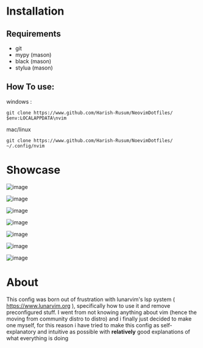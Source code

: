 # Installation

## Requirements
-  git
- mypy (mason)
- black (mason)
- stylua (mason)

## How To use:
windows : 
```
git clone https://www.github.com/Harish-Rusum/NeovimDotfiles/ $env:LOCALAPPDATA\nvim 
```

mac/linux
```
git clone https://www.github.com/Harish-Rusum/NoevimDotfiles/ ~/.config/nvim
```

# Showcase


![image](https://github.com/Harish-Rusum/NeovimDotfiles/assets/154531580/0bfd50eb-5c64-49e2-997b-e2321b7ecdb2)

![image](https://github.com/Harish-Rusum/NeovimDotfiles/assets/154531580/3f51b955-f487-463b-903e-5c07bad6a3f7)

![image](https://github.com/Harish-Rusum/NeovimDotfiles/assets/154531580/9921a5ca-ae73-4123-96c0-b83e37927daa)

![image](https://github.com/Harish-Rusum/NeovimDotfiles/assets/154531580/1110e35a-153c-476a-93eb-e79187aa6fd7)

![image](https://github.com/Harish-Rusum/NeovimDotfiles/assets/154531580/21f4bcef-8fad-4467-a68c-3a16042a23bf)

![image](https://github.com/Harish-Rusum/NeovimDotfiles/assets/154531580/967ce61c-d653-4703-85bb-74bfa61742a9)

![image](https://github.com/Harish-Rusum/NeovimDotfiles/assets/154531580/95114100-bb26-4657-9bdb-725933dec3fe)




# About

This config was born out of frustration with lunarvim's lsp system ( https://www.lunarvim.org ), specifically how to use it and remove preconfigured stuff.
I went from not knowing anything about vim (hence the moving from community distro to distro) and i finally just decided to make one myself, for this reason i have tried to make this config as self-explanatory and intuitive as possible with **relatively** good explanations of what everything is doing 
